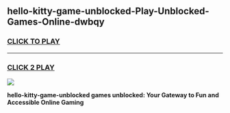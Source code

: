
## hello-kitty-game-unblocked-Play-Unblocked-Games-Online-dwbqy
<h3>
<a href="https://premium76.site?title=hello-kitty-game-unblocked&ref=25A">CLICK TO PLAY</a></h3>
<hr>

<h3>
<a href="https://premium76.site?title=hello-kitty-game-unblocked&ref=25A">CLICK 2 PLAY</a>
  
</h3>

<a href="https://premium76.site?title=hello-kitty-game-unblocked&ref=25A"><img src="https://clearcache.store/games.png"></a>


**hello-kitty-game-unblocked games unblocked: Your Gateway to Fun and Accessible Online Gaming**
